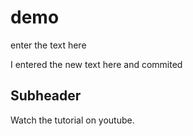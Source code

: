 # demo 

enter the text here


I entered the new text here and commited


## Subheader


Watch the tutorial on youtube.